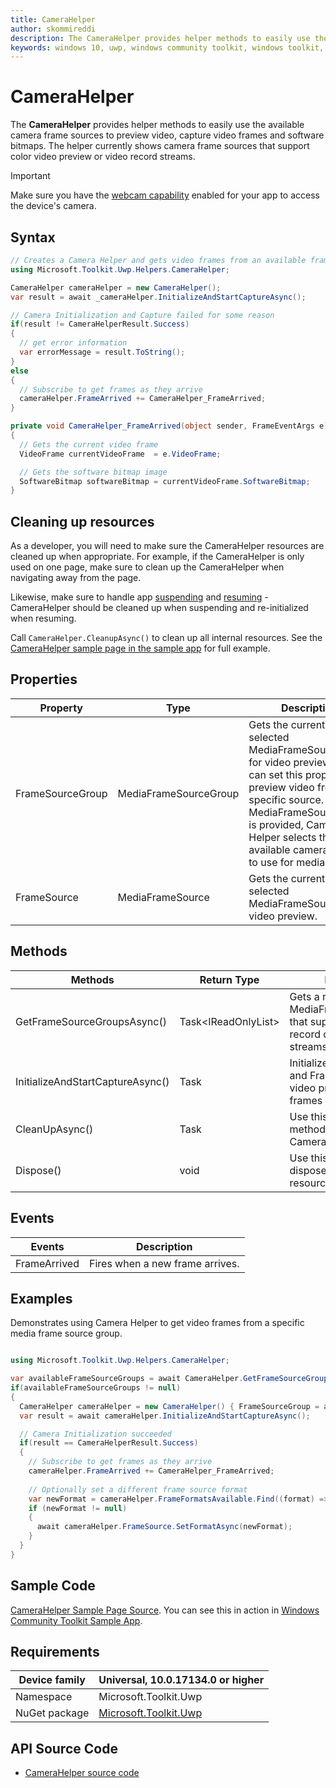 ```yaml
---
title: CameraHelper
author: skommireddi
description: The CameraHelper provides helper methods to easily use the available camera frame sources to preview video, capture video frames and software bitmaps.
keywords: windows 10, uwp, windows community toolkit, windows toolkit, CameraHelper, Camera, Frame Source, Video Frame, Software Bitmap
---
```


# CameraHelper

The **CameraHelper** provides helper methods to easily use the available camera frame sources to preview video, capture video frames and software bitmaps. The helper currently shows camera frame sources that support color video preview or video record streams. 

> [!IMPORTANT]
Make sure you have the [webcam capability](https://docs.microsoft.com/en-us/windows/uwp/packaging/app-capability-declarations#device-capabilities) enabled for your app to access the device's camera.

## Syntax

```csharp
// Creates a Camera Helper and gets video frames from an available frame source.
using Microsoft.Toolkit.Uwp.Helpers.CameraHelper;

CameraHelper cameraHelper = new CameraHelper();
var result = await _cameraHelper.InitializeAndStartCaptureAsync();

// Camera Initialization and Capture failed for some reason
if(result != CameraHelperResult.Success)
{
  // get error information
  var errorMessage = result.ToString();
}
else 
{
  // Subscribe to get frames as they arrive
  cameraHelper.FrameArrived += CameraHelper_FrameArrived;
}

private void CameraHelper_FrameArrived(object sender, FrameEventArgs e)
{
  // Gets the current video frame
  VideoFrame currentVideoFrame  = e.VideoFrame;

  // Gets the software bitmap image
  SoftwareBitmap softwareBitmap = currentVideoFrame.SoftwareBitmap;
}
```

## Cleaning up resources

As a developer, you will need to make sure the CameraHelper resources are cleaned up when appropriate. For example, if the CameraHelper is only used on one page, make sure to clean up the CameraHelper when navigating away from the page.

Likewise, make sure to handle app [suspending](https://docs.microsoft.com/windows/uwp/launch-resume/suspend-an-app) and [resuming](https://docs.microsoft.com/en-us/windows/uwp/launch-resume/resume-an-app) - CameraHelper should be cleaned up when suspending and re-initialized when resuming.

Call `CameraHelper.CleanupAsync()` to clean up all internal resources. See the [CameraHelper sample page in the sample app](https://github.com/Microsoft/WindowsCommunityToolkit//tree/master/Microsoft.Toolkit.Uwp.SampleApp/SamplePages/CameraHelper) for full example.

## Properties

| Property | Type | Description |
| -- | -- | -- |
| FrameSourceGroup | MediaFrameSourceGroup | Gets the currently selected MediaFrameSourceGroup for video preview. User can set this property to preview video from a specific source. If no MediaFrameSourceGroup is provided, Camera Helper selects the first available camera source to  use for media capture. |
| FrameSource | MediaFrameSource | Gets the currently selected MediaFrameSource for video preview. |

## Methods

| Methods | Return Type | Description |
| -- | -- | -- |
| GetFrameSourceGroupsAsync() | Task<IReadOnlyList<MediaFrameSourceGroup>> | Gets a read only list of MediaFrameSourceGroups that support color video record or video preview streams.
| InitializeAndStartCaptureAsync() | Task<CameraHelperResult>| Initializes Media Capture and Frame Reader for video preview and capture frames in real time. |
| CleanUpAsync() | Task | Use this asynchronous method to dispose Camera Helper resources |
| Dispose() | void | Use this method to dispose Camera Helper resources |

## Events

| Events | Description |
| -- | -- |
| FrameArrived| Fires when a new frame arrives.|

## Examples

Demonstrates using Camera Helper to get video frames from a specific media frame source group.

```csharp

using Microsoft.Toolkit.Uwp.Helpers.CameraHelper;

var availableFrameSourceGroups = await CameraHelper.GetFrameSourceGroupsAsync();
if(availableFrameSourceGroups != null)
{
  CameraHelper cameraHelper = new CameraHelper() { FrameSourceGroup = availableFrameSourceGroups.FirstOrDefault() };
  var result = await cameraHelper.InitializeAndStartCaptureAsync();

  // Camera Initialization succeeded
  if(result == CameraHelperResult.Success)
  {
    // Subscribe to get frames as they arrive
    cameraHelper.FrameArrived += CameraHelper_FrameArrived;
	
    // Optionally set a different frame source format
    var newFormat = cameraHelper.FrameFormatsAvailable.Find((format) => format.VideoFormat.Width == 640);
    if (newFormat != null)
    {
      await cameraHelper.FrameSource.SetFormatAsync(newFormat);
    }
  }
}

```

## Sample Code

[CameraHelper Sample Page Source](https://github.com/Microsoft/WindowsCommunityToolkit//tree/master/Microsoft.Toolkit.Uwp.SampleApp/SamplePages/CameraHelper). You can see this in action in [Windows Community Toolkit Sample App](https://www.microsoft.com/store/apps/9NBLGGH4TLCQ).


## Requirements

| Device family | Universal, 10.0.17134.0 or higher |
| --- | --- |
| Namespace | Microsoft.Toolkit.Uwp |
| NuGet package | [Microsoft.Toolkit.Uwp](https://www.nuget.org/packages/Microsoft.Toolkit.Uwp/) |

## API Source Code

- [CameraHelper source code](https://github.com/Microsoft/WindowsCommunityToolkit//blob/master/Microsoft.Toolkit.Uwp/Helpers/CameraHelper)

